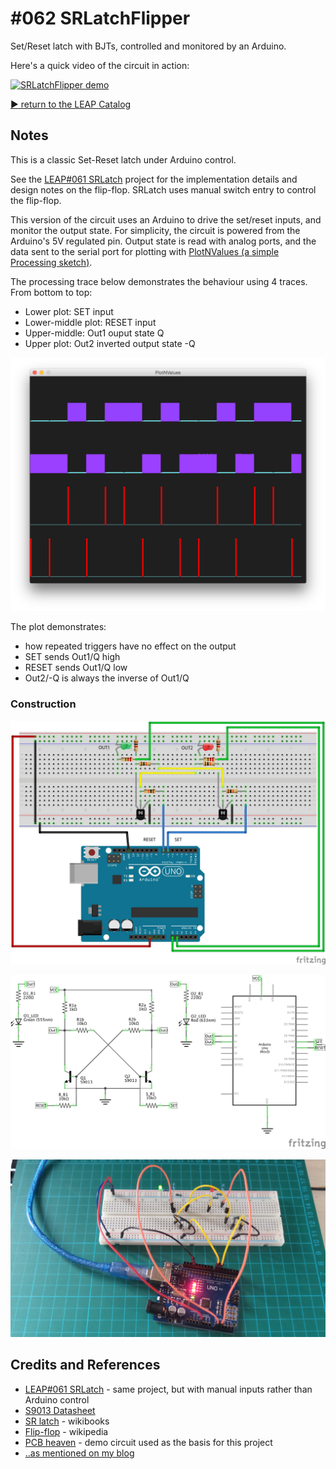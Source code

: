 # #062 SRLatchFlipper

Set/Reset latch with BJTs, controlled and monitored by an Arduino.

Here's a quick video of the circuit in action:

[![SRLatchFlipper demo](http://img.youtube.com/vi/KXwm6WrVOow/0.jpg)](http://www.youtube.com/watch?v=KXwm6WrVOow)


[:arrow_forward: return to the LEAP Catalog](http://leap.tardate.com)

## Notes

This is a classic Set-Reset latch under Arduino control.

See the [LEAP#061 SRLatch](../SRLatch) project for the implementation details and design notes on the flip-flop.
SRLatch uses manual switch entry to control the flip-flop.

This version of the circuit uses an Arduino to drive the set/reset inputs, and monitor the output state.
For simplicity, the circuit is powered from the Arduino's 5V regulated pin.
Output state is read with analog ports, and the data sent to the serial port for plotting with [PlotNValues (a simple Processing sketch)](../../../processing/PlotNValues).

The processing trace below demonstrates the behaviour using 4 traces. From bottom to top:

* Lower plot: SET input
* Lower-middle plot: RESET input
* Upper-middle: Out1 ouput state Q
* Upper plot: Out2 inverted output state -Q

![processing trace](./assets/processing_trace.png?raw=true)

The plot demonstrates:

* how repeated triggers have no effect on the output
* SET sends Out1/Q high
* RESET sends Out1/Q low
* Out2/-Q is always the inverse of Out1/Q


### Construction

![The Breadboard](./assets/SRLatchFlipper_bb.jpg?raw=true)

![The Schematic](./assets/SRLatchFlipper_schematic.jpg?raw=true)

![The Build](./assets/SRLatchFlipper_build.jpg?raw=true)

## Credits and References
* [LEAP#061 SRLatch](../SRLatch) - same project, but with manual inputs rather than Arduino control
* [S9013 Datasheet](http://www.futurlec.com/Transistors/S9013.shtml)
* [SR latch](https://en.wikibooks.org/wiki/Digital_Circuits/Latches#SR_latch) - wikibooks
* [Flip-flop](http://en.wikipedia.org/wiki/Flip-flop_%28electronics%29) - wikipedia
* [PCB heaven](http://www.pcbheaven.com/userpages/basic_transistor_circuits/) - demo circuit used as the basis for this project
* [..as mentioned on my blog](https://blog.tardate.com/2017/05/leap061-set-reset-latches.html)
